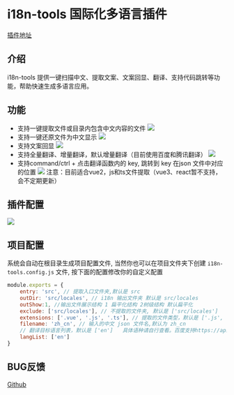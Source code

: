 # i18n-tools 国际化多语言插件

[插件地址](https://marketplace.visualstudio.com/items?itemName=oorzc.i18n-tools-plus)

## 介绍

i18n-tools 提供一键扫描中文、提取文案、文案回显、翻译、支持代码跳转等功能，帮助快速生成多语言应用。

## 功能

- 支持一键提取文件或目录内包含中文内容的文件
![](https://qiniu.sponges.cn/note/2023/02/17/20230217234155.gif)
- 支持一键还原文件为中文显示
![](https://qiniu.sponges.cn/note/2023/02/17/20230217234407.gif)
- 支持文案回显
![](https://qiniu.sponges.cn/note/2023/02/17/20230217234638.png)
- 支持全量翻译、增量翻译，默认增量翻译（目前使用百度和腾讯翻译）
![](https://qiniu.sponges.cn/note/2023/02/17/20230217234904.png)
- 支持command/ctrl + 点击翻译函数内的 key, 跳转到 key 在json 文件中对应的位置
![](https://qiniu.sponges.cn/note/2023/02/17/20230217234532.gif)
注意：目前适合vue2，js和ts文件提取（vue3、react暂不支持，会不定期更新）

## 插件配置
![](https://qiniu.sponges.cn/note/2023/02/17/20230217235023.png)

## 项目配置

系统会自动在根目录生成项目配置文件, 当然你也可以在项目文件夹下创建 `i18n-tools.config.js` 文件, 按下面的配置修改你的自定义配置

```js
module.exports = {
    entry: 'src', // 提取入口文件夹,默认是 src
    outDir: 'src/locales', // i18n 输出文件夹 默认是 src/locales
    outShow:1, //输出文件展示结构 1 扁平化结构 2树级结构 默认扁平化
    exclude: ['src/locales'], // 不提取的文件夹, 默认是 ['src/locales']
    extensions: ['.vue', '.js', '.ts'], // 提取的文件类型，默认是 ['.js', '.vue', '.ts']
    filename: 'zh_cn', // 输入的中文 json 文件名,默认为 zh_cn
    // 翻译目标语言列表，默认是 ['en']   具体语种请自行查看。百度支持https://api.fanyi.baidu.com/doc/21，腾讯支持：en（英语）、ja（日语）、ko（韩语）、fr（法语）、es（西班牙语）、it（意大利语）、de（德语）、tr（土耳其语）、ru（俄语）、pt（葡萄牙语）、vi（越南语）、id（印尼语）、th（泰语）、ms（马来语）注意：使用不同的翻译接口，需要更换对应的语言编码
    langList: ['en']
}
```
## BUG反馈

[Github](https://github.com/oorzc/i18n-tools/issues)
